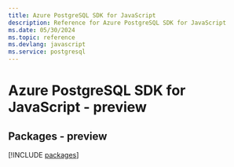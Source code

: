 ```yaml
---
title: Azure PostgreSQL SDK for JavaScript
description: Reference for Azure PostgreSQL SDK for JavaScript
ms.date: 05/30/2024
ms.topic: reference
ms.devlang: javascript
ms.service: postgresql
---
```

# Azure PostgreSQL SDK for JavaScript - preview
## Packages - preview
[!INCLUDE [packages](postgresql-index.md)]
